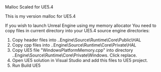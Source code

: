 
Malloc Scaled for UE5.4

This is my version malloc for UE5.4


If you wish to launch Unreal Engine using my memory allocator You need to copy files in current directory into your UE5.4 source engine directories:

1. Copy header files into ..Engine\Source\Runtime\Core\Public\HAL
2. Copy cpp files into ..Engine\Source\Runtime\Core\Private\HAL
3. Copy UE5 file "WindowsPlatformMemory.cpp" into directory ..Engine\Source\Runtime\Core\Private\Windows. Click replace.
4. Open UE5 solution in Visual Studio and add this files to UE5 project. 
5. Run Build UE5